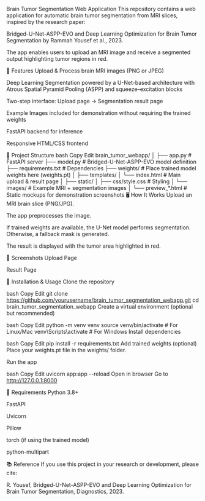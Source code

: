 Brain Tumor Segmentation Web Application
This repository contains a web application for automatic brain tumor segmentation from MRI slices, inspired by the research paper:

Bridged-U-Net-ASPP-EVO and Deep Learning Optimization for Brain Tumor Segmentation by Rammah Yousef et al., 2023.

The app enables users to upload an MRI image and receive a segmented output highlighting tumor regions in red.

🚀 Features
Upload & Process brain MRI images (PNG or JPEG)

Deep Learning Segmentation powered by a U-Net-based architecture with Atrous Spatial Pyramid Pooling (ASPP) and squeeze–excitation blocks

Two-step interface: Upload page → Segmentation result page

Example Images included for demonstration without requiring the trained weights

FastAPI backend for inference

Responsive HTML/CSS frontend

📂 Project Structure
bash
Copy
Edit
brain_tumor_webapp/
│
├── app.py                   # FastAPI server
├── model.py                 # Bridged-U-Net-ASPP-EVO model definition
├── requirements.txt         # Dependencies
├── weights/                 # Place trained model weights here (weights.pt)
│
├── templates/
│   └── index.html            # Main upload & result page
│
├── static/
│   ├── css/style.css         # Styling
│   └── images/               # Example MRI + segmentation images
│
└── preview_*.html            # Static mockups for demonstration screenshots
🖥️ How It Works
Upload an MRI brain slice (PNG/JPG).

The app preprocesses the image.

If trained weights are available, the U-Net model performs segmentation. Otherwise, a fallback mask is generated.

The result is displayed with the tumor area highlighted in red.

📸 Screenshots
Upload Page

Result Page

🔧 Installation & Usage
Clone the repository

bash
Copy
Edit
git clone https://github.com/yourusername/brain_tumor_segmentation_webapp.git
cd brain_tumor_segmentation_webapp
Create a virtual environment (optional but recommended)

bash
Copy
Edit
python -m venv venv
source venv/bin/activate  # For Linux/Mac
venv\Scripts\activate     # For Windows
Install dependencies

bash
Copy
Edit
pip install -r requirements.txt
Add trained weights (optional)
Place your weights.pt file in the weights/ folder.

Run the app

bash
Copy
Edit
uvicorn app:app --reload
Open in browser
Go to http://127.0.0.1:8000

📄 Requirements
Python 3.8+

FastAPI

Uvicorn

Pillow

torch (if using the trained model)

python-multipart

📚 Reference
If you use this project in your research or development, please cite:

R. Yousef, Bridged-U-Net-ASPP-EVO and Deep Learning Optimization for Brain Tumor Segmentation, Diagnostics, 2023.

